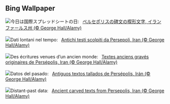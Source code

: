 ## Bing Wallpaper
![](https://www.bing.com/th?id=OHR.SpreadsheetDay_JA-JP8161682030_UHD.jpg&w=1000)今日は国際スプレッドシートの日:&nbsp;&ensp;[ペルセポリスの碑文の楔形文字, イラン ファールス州 (© George Hall/Alamy)](https://www.bing.com/th?id=OHR.SpreadsheetDay_JA-JP8161682030_UHD.jpg)
<br><br/>
![](https://www.bing.com/th?id=OHR.SpreadsheetDay_IT-IT8741983462_UHD.jpg&w=1000)Dati lontani nel tempo:&nbsp;&ensp;[Antichi testi scolpiti da Persepoli, Iran (© George Hall/Alamy)](https://www.bing.com/th?id=OHR.SpreadsheetDay_IT-IT8741983462_UHD.jpg)
<br><br/>
![](https://www.bing.com/th?id=OHR.SpreadsheetDay_FR-FR3416887785_UHD.jpg&w=1000)Des écritures venues d’un ancien monde:&nbsp;&ensp;[Textes anciens gravés originaires de Persépolis, Iran (© George Hall/Alamy)](https://www.bing.com/th?id=OHR.SpreadsheetDay_FR-FR3416887785_UHD.jpg)
<br><br/>
![](https://www.bing.com/th?id=OHR.SpreadsheetDay_ES-ES6382260914_UHD.jpg&w=1000)Datos del pasado:&nbsp;&ensp;[Antiguos textos tallados de Persépolis, Irán (© George Hall/Alamy)](https://www.bing.com/th?id=OHR.SpreadsheetDay_ES-ES6382260914_UHD.jpg)
<br><br/>
![](https://www.bing.com/th?id=OHR.SpreadsheetDay_EN-GB0904502702_UHD.jpg&w=1000)Distant-past data:&nbsp;&ensp;[Ancient carved texts from Persepolis, Iran (© George Hall/Alamy)](https://www.bing.com/th?id=OHR.SpreadsheetDay_EN-GB0904502702_UHD.jpg)
<br><br/>
